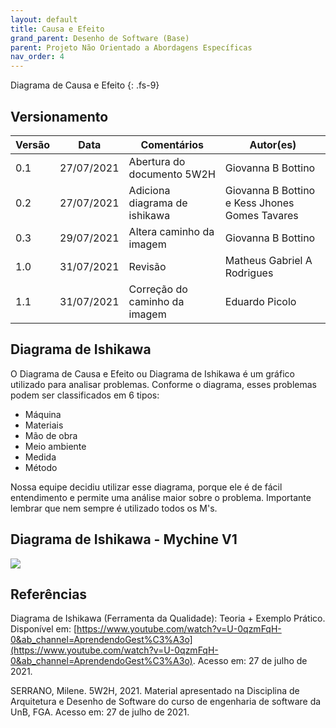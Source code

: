 ```yaml
---
layout: default
title: Causa e Efeito
grand_parent: Desenho de Software (Base)
parent: Projeto Não Orientado a Abordagens Específicas
nav_order: 4
---
```


Diagrama de Causa e Efeito
{: .fs-9}

## Versionamento

| Versão | Data       | Comentários                   | Autor(es)                                      |
| ------ | ---------- | ----------------------------- | ---------------------------------------------- |
| 0.1    | 27/07/2021 | Abertura do documento 5W2H    | Giovanna B Bottino                             |
| 0.2    | 27/07/2021 | Adiciona diagrama de ishikawa | Giovanna B Bottino e Kess Jhones Gomes Tavares |
| 0.3    | 29/07/2021 | Altera caminho da imagem      | Giovanna B Bottino                             |
| 1.0    | 31/07/2021 | Revisão                       | Matheus Gabriel A Rodrigues                    |
| 1.1    | 31/07/2021 | Correção do caminho da imagem | Eduardo Picolo                                 |

## Diagrama de Ishikawa

O Diagrama de Causa e Efeito ou Diagrama de Ishikawa é um gráfico utilizado para analisar problemas. Conforme o diagrama, esses problemas podem ser classificados em 6 tipos:

- Máquina
- Materiais
- Mão de obra
- Meio ambiente
- Medida
- Método

Nossa equipe decidiu utilizar esse diagrama, porque ele é de fácil entendimento e permite uma análise maior sobre o problema. Importante lembrar que nem sempre é utilizado todos os M's.

## Diagrama de Ishikawa - Mychine V1

<a href="{{ site.baseurl }}/assets/images/ishikawa.png" data-toggle="lightbox">
  <img src="{{ site.baseurl }}/assets/images/ishikawa.png" class="img-fluid" />
</a>


## Referências

Diagrama de Ishikawa (Ferramenta da Qualidade): Teoria + Exemplo Prático. Disponível em: [https://www.youtube.com/watch?v=U-0qzmFqH-0&ab_channel=AprendendoGest%C3%A3o](https://www.youtube.com/watch?v=U-0qzmFqH-0&ab_channel=AprendendoGest%C3%A3o). Acesso em: 27 de julho de 2021.

SERRANO, Milene. 5W2H, 2021. Material apresentado na Disciplina de Arquitetura e Desenho de Software do curso de engenharia de software da UnB, FGA. Acesso em: 27 de julho de 2021.
